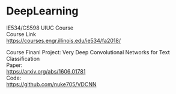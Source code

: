 # DeepLearning
IE534/CS598
UIUC Course  
Course Link  
https://courses.engr.illinois.edu/ie534/fa2018/  

Course Finanl Project: 
Very Deep Convolutional Networks for Text Classification  
Paper:  
https://arxiv.org/abs/1606.01781  
Code:  
https://github.com/nuke705/VDCNN  





